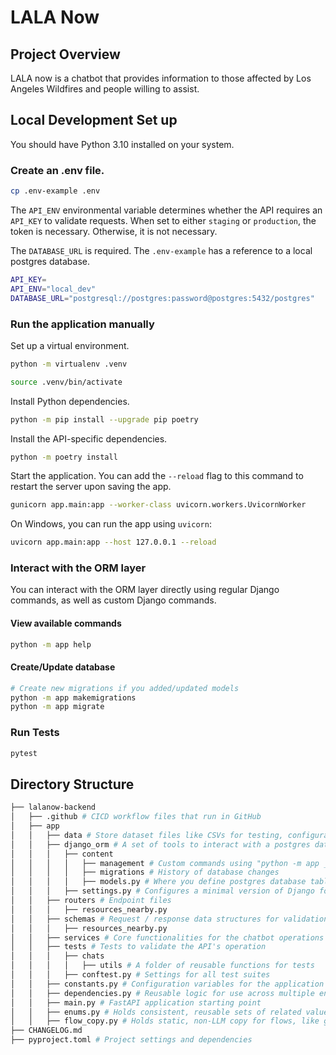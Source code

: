 # LALA Now

## Project Overview

LALA now is a chatbot that provides information to those affected by Los Angeles Wildfires and people willing to assist.

## Local Development Set up
You should have Python 3.10 installed on your system.

### Create an .env file.
```bash
cp .env-example .env
```

The `API_ENV` environmental variable determines whether the API requires an `API_KEY` to validate requests.  When set to either `staging` or `production`, the token is necessary.  Otherwise, it is not necessary.

The `DATABASE_URL` is required.  The `.env-example` has a reference to a local postgres database.

```bash
API_KEY=
API_ENV="local_dev"
DATABASE_URL="postgresql://postgres:password@postgres:5432/postgres"
```

### Run the application manually
Set up a virtual environment.
```bash
python -m virtualenv .venv

source .venv/bin/activate
```

Install Python dependencies.
```bash
python -m pip install --upgrade pip poetry
```

Install the API-specific dependencies.
```bash
python -m poetry install
```
Start the application.  You can add the `--reload` flag to this command to restart the server upon saving the app.
```bash
gunicorn app.main:app --worker-class uvicorn.workers.UvicornWorker
```

On Windows, you can run the app using `uvicorn`:
```bash
uvicorn app.main:app --host 127.0.0.1 --reload
```


### Interact with the ORM layer
You can interact with the ORM layer directly using regular Django commands, as well as custom Django commands.  

#### View available commands
```bash
python -m app help
```

#### Create/Update database
```bash
# Create new migrations if you added/updated models
python -m app makemigrations
python -m app migrate
```

### Run Tests
```bash
pytest
```


## Directory Structure
```bash
├── lalanow-backend
│   ├── .github # CICD workflow files that run in GitHub
│   ├── app
│   │   ├── data # Store dataset files like CSVs for testing, configuration, or analysis.
│   │   ├── django_orm # A set of tools to interact with a postgres database
│   │   │   ├── content
│   │   │   │   ├── management # Custom commands using "python -m app ____"
│   │   │   │   ├── migrations # History of database changes
│   │   │   │   ├── models.py # Where you define postgres database tables
│   │   │   ├── settings.py # Configures a minimal version of Django focused on the ORM
│   │   ├── routers # Endpoint files
│   │   │   ├── resources_nearby.py
│   │   ├── schemas # Request / response data structures for validation
│   │   │   ├── resources_nearby.py
│   │   ├── services # Core functionalities for the chatbot operations
│   │   ├── tests # Tests to validate the API's operation
│   │   │   ├── chats
│   │   │   │   ├── utils # A folder of reusable functions for tests
│   │   │   ├── conftest.py # Settings for all test suites
│   │   ├── constants.py # Configuration variables for the application
│   │   ├── dependencies.py # Reusable logic for use across multiple endpoints
│   │   ├── main.py # FastAPI application starting point
│   │   ├── enums.py # Holds consistent, reusable sets of related values
│   │   ├── flow_copy.py # Holds static, non-LLM copy for flows, like greetings or follow-ups
├── CHANGELOG.md
├── pyproject.toml # Project settings and dependencies
```
